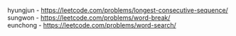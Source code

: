 hyungjun - https://leetcode.com/problems/longest-consecutive-sequence/  
sungwon - https://leetcode.com/problems/word-break/  
eunchong - https://leetcode.com/problems/word-search/  
